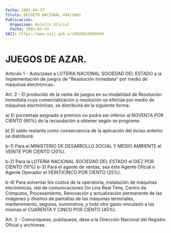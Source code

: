 ```yaml
---
Fecha: 2001-04-27
Título: DECRETO NACIONAL 494/2001
Publicación:
  Organismo: Boletín Oficial
  Fecha: 2001-05-03
SAIJ: https://www.saij.gob.ar/DN20010000494
---
```

# JUEGOS DE AZAR.

<a id="1"></a>
Artículo  1  - Autorízase a LOTERIA NACIONAL SOCIEDAD DEL ESTADO a la implementación de juegos de "Resolución Inmediata" por medio de máquinas electrónicas.

<a id="2"></a>
Art. 2 - El producido  de  la  venta  de  juegos en su modalidad de Resolución Inmediata cuya comercialización y resolución se efectúe por medio de máquinas electrónicas, se distribuirá de la siguiente forma:

a) El porcentaje asignado a premios no podrá ser inferior al NOVENTA POR  CIENTO (90%) de la recaudación  a  obtener  según  se programe.

b) El saldo restante  como consecuencia de la aplicación del inciso anterior se distribuirá:

b-1)  Para  el  MINISTERIO  DE DESARROLLO SOCIAL Y MEDIO AMBIENTE el VEINTE POR CIENTO (20%).

b-2)  Para  la  LOTERIA  NACIONAL  SOCIEDAD DEL ESTADO el DIEZ  POR CIENTO (10%) b-3) Para el agente de ventas, sea éste Agente Oficial o Agente Operador el VEINTICINCO POR CIENTO (25%).

b-4)  Para solventar los costos de la  operatoria,  instalación  de máquinas  electrónicas,  red  de comunicaciones On Line Real Time, Centro  de  Cómputos, Procesamiento,  Renovación  y  actualización permanente de  las imágenes y diseños de pantallas de las máquinas terminales, mantenimiento,  seguros, suministros, y todo otro gasto vinculado  a  las mismas el CUARENTA  Y  CINCO  POR  CIENTO  (45%).

<a id="3"></a>
Art. 3 - Comuníquese,  publíquese, dése a la Dirección Nacional del Registro Oficial y archívese.